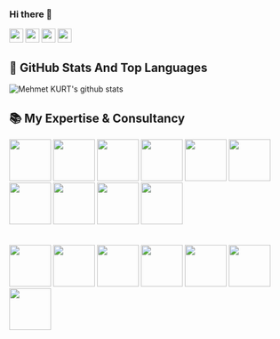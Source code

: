 ### Hi there 👋

<a href="https://www.twitter.com/fikirmuptelasi"><img src="https://img.shields.io/badge/twitter-%231DA1F2.svg?&style=for-the-badge&logo=twitter&logoColor=white" height=25></a> <a href="https://www.linkedin.com/in/mehmetkurt"><img src="https://img.shields.io/badge/linkedin-%230077B5.svg?&style=for-the-badge&logo=linkedin&logoColor=white" height=25></a> <a href="https://www.instagram.com/truefalseman"><img src="https://img.shields.io/badge/instagram-%23E4405F.svg?&style=for-the-badge&logo=instagram&logoColor=white" height=25></a>
<a href="https://www.youtube.com/codeislifes"><img src="https://img.shields.io/badge/youtube-%230077B5.svg?&style=for-the-badge&logo=youtube&logoColor=white" height=25></a>

## 📌 GitHub Stats And Top Languages

<p float="center">
  <img  src="https://github-readme-stats.vercel.app/api?username=mehmetkurt&show_icons=true&count_private=true&theme=radical" alt="Mehmet KURT's github stats" />
</p>


## 📚 My Expertise & Consultancy

<code><img height="75" src="https://cdn.worldvectorlogo.com/logos/c--4.svg"></code>
<code><img height="75" src="https://cdn.worldvectorlogo.com/logos/logo-javascript.svg"></code>
<code><img height="75" src="https://cdn.worldvectorlogo.com/logos/python-5.svg"></code>
<code><img height="75" src="https://cdn.worldvectorlogo.com/logos/postgresql.svg"></code>
<code><img height="75" src="https://cdn.worldvectorlogo.com/logos/elastic-elasticsearch.svg"></code>
<code><img height="75" src="https://cdn.worldvectorlogo.com/logos/redis.svg"></code>
<code><img height="75" src="https://cdn.worldvectorlogo.com/logos/vue-9.svg"></code>
<code><img height="75" src="https://cdn.worldvectorlogo.com/logos/angular-icon-1.svg"></code>
<code><img height="75" src="https://cdn.worldvectorlogo.com/logos/rabbitmq.svg"></code>
<code><img height="75" src="https://cdn.worldvectorlogo.com/logos/nginx-1.svg"></code>
<br><br><br>
<code><img height="75" src="https://cdn.worldvectorlogo.com/logos/docker.svg"></code>
<code><img height="75" src="https://cdn.worldvectorlogo.com/logos/devops-2.svg"></code>
<code><img height="75" src="https://cdn.worldvectorlogo.com/logos/linux-tux.svg"></code>
<code><img height="75" src="https://cdn.worldvectorlogo.com/logos/adobe-photoshop-cs6.svg"></code>
<code><img height="75" src="https://cdn.worldvectorlogo.com/logos/adobe-illustrator-cs6.svg"></code>
<code><img height="75" src="https://cdn.worldvectorlogo.com/logos/adobe-experience-design-1.svg"></code>
<code><img height="75" src="https://www.nopcommerce.com/images/nopLogos/nopCommerce/nopcommerce_logo.svg"></code>

